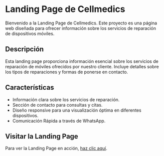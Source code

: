 # Landing Page de Cellmedics

Bienvenido a la Landing Page de Cellmedics. Este proyecto es una página web diseñada para ofrecer información sobre los servicios de reparación de dispositivos móviles.

## Descripción

Esta landing page proporciona información esencial sobre los servicios de reparación de móviles ofrecidos por nuestro cliente. Incluye detalles sobre los tipos de reparaciones y formas de ponerse en contacto.

## Características

- Información clara sobre los servicios de reparación.
- Sección de contacto para consultas y citas.
- Diseño responsive para una visualización óptima en diferentes dispositivos.
- Comunicación Rápida a través de WhatsApp.

## Visitar la Landing Page

Para ver la Landing Page en acción, [haz clic aquí](https://cellmedics.netlify.app/).
